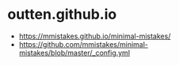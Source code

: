 # outten.github.io


- https://mmistakes.github.io/minimal-mistakes/
- https://github.com/mmistakes/minimal-mistakes/blob/master/_config.yml
